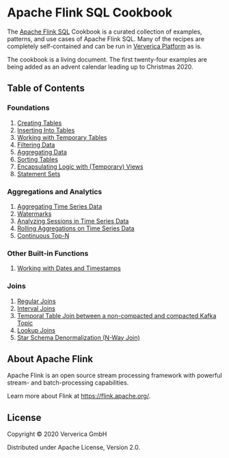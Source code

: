 # Apache Flink SQL Cookbook

 The [Apache Flink SQL](https://docs.ververica.com/user_guide/sql_development/index.html) Cookbook is a curated collection of examples, patterns, and use cases of Apache Flink SQL. 
 Many of the recipes are completely self-contained and can be run in [Ververica Platform](https://docs.ververica.com/index.html) as is.

The cookbook is a living document. 
The first twenty-four examples are being added as an advent calendar leading up to Christmas 2020.  

## Table of Contents

### Foundations

1. [Creating Tables](recipes/01/01_create_table.md)
2. [Inserting Into Tables](recipes/04/04_insert_into.md)
3. [Working with Temporary Tables](recipes/05/05_temporary_table.md)
4. [Filtering Data](recipes/02/02_where.md)
5. [Aggregating Data](recipes/03/03_group_by.md)
6. [Sorting Tables](recipes/08/08_order_by.md)
7. [Encapsulating Logic with (Temporary) Views](recipes/13/13_views.md)
7. [Statement Sets](recipes/17/17_statement_sets.md)

### Aggregations and Analytics
1. [Aggregating Time Series Data](recipes/06/06_group_by_window.md)
2. [Watermarks](recipes/07/07_watermarks.md)
3. [Analyzing Sessions in Time Series Data](recipes/09/09_group_by_session_window.md)
4. [Rolling Aggregations on Time Series Data](recipes/10/10_over.md)
5. [Continuous Top-N](recipes/11/11_top_n.md)

### Other Built-in Functions
1. [Working with Dates and Timestamps](recipes/12/12_date_time.md)

### Joins

1. [Regular Joins](recipes/14/14_regular_joins.md)
2. [Interval Joins](recipes/15/15_interval_joins.md)
3. [Temporal Table Join between a non-compacted and compacted Kafka Topic](recipes/16/16_kafka_join.md)
4. [Lookup Joins](recipes/18/18_lookup_joins.md)
5. [Star Schema Denormalization (N-Way Join)](recipes/19/19_start_schema.md)

## About Apache Flink

Apache Flink is an open source stream processing framework with powerful stream- and batch-processing capabilities.

Learn more about Flink at https://flink.apache.org/.

## License 

Copyright © 2020 Ververica GmbH

Distributed under Apache License, Version 2.0.
